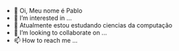 - 👋 Oi, Meu nome é Pablo
- 👀 I’m interested in ...
- 🌱 Atualmente estou estudando ciencias da computação
- 💞️ I’m looking to collaborate on ...
- 📫 How to reach me ...

<!---
Pabloalmeidanas/Pabloalmeidanas is a ✨ special ✨ repository because its `README.md` (this file) appears on your GitHub profile.
You can click the Preview link to take a look at your changes.
--->
